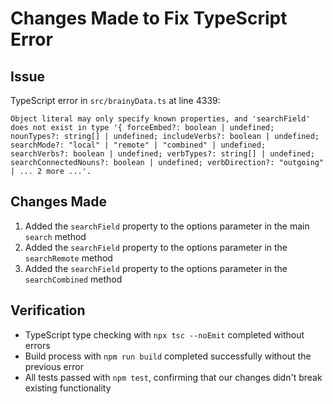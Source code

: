 # Changes Made to Fix TypeScript Error

## Issue
TypeScript error in `src/brainyData.ts` at line 4339:
```
Object literal may only specify known properties, and 'searchField' does not exist in type '{ forceEmbed?: boolean | undefined; nounTypes?: string[] | undefined; includeVerbs?: boolean | undefined; searchMode?: "local" | "remote" | "combined" | undefined; searchVerbs?: boolean | undefined; verbTypes?: string[] | undefined; searchConnectedNouns?: boolean | undefined; verbDirection?: "outgoing" | ... 2 more ...'.
```

## Changes Made
1. Added the `searchField` property to the options parameter in the main `search` method
2. Added the `searchField` property to the options parameter in the `searchRemote` method
3. Added the `searchField` property to the options parameter in the `searchCombined` method

## Verification
- TypeScript type checking with `npx tsc --noEmit` completed without errors
- Build process with `npm run build` completed successfully without the previous error
- All tests passed with `npm test`, confirming that our changes didn't break existing functionality
